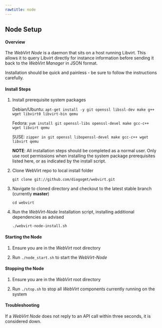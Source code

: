 ```yaml
--- 
rawtitle: node 
--- 
```

## Node Setup ## 
 
#### Overview #### 
 
The *WebVirt Node* is a daemon that sits on a host running Libvirt.  This allows it to query Libvirt directly for instance information before sending it back to the *WebVirt Manager* in JSON format.  

Installation should be quick and painless - be sure to follow the instructions carefully.  
 
#### Install Steps #### 
 
1.  Install prerequisite system packages 
 
    Debian/Ubuntu: `apt-get install -y git openssl libssl-dev make g++ wget libvirt0 libvirt-bin qemu` 
 
    Fedora:        `yum install git openssl-libs openssl-devel make gcc-c++ wget libvirt qemu` 
     
    SUSE:          `zipper in git openssl libopenssl-devel make gcc-c++ wget libvirt qemu` 
 
    **NOTE**: All installation steps should be completed as a normal user.  Only use root permissions when installing the system package prerequisites listed here, or as indicated by the install script. 
 
2.  Clone WebVirt repo to local install folder 
 
    `git clone git://github.com/diogogmt/webvirt.git` 
 
3.  Navigate to cloned directory and checkout to the latest stable branch (currently **master**) 
     
    `cd webvirt`  
     
4.  Run the *WebVirt-Node* Installation script, installing additional dependencies as advised 
 
    `./webvirt-node-install.sh` 
  

#### Starting the Node ####

1.  Ensure you are in the *WebVirt* root directory

2.  Run `./node_start.sh` to start the *WebVirt-Node*

#### Stopping the Node ####

1.  Ensure you are in the *WebVirt* root directory

2.  Run `./stop.sh` to stop all *WebVirt* components currently running on the system

#### Troubleshooting ####

If a *WebVirt Node* does not reply to an API call within three seconds, it is considered down.
